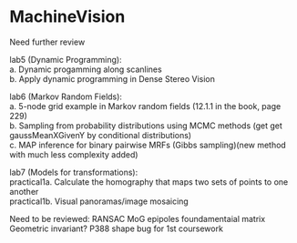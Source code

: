MachineVision
=============

Need further review

lab5 (Dynamic Programming):  
a. Dynamic progamming along scanlines  
b. Apply dynamic programming in Dense Stereo Vision

lab6 (Markov Random Fields):   
a. 5-node grid example in Markov random fields (12.1.1 in the book, page 229)  
b. Sampling from probability distributions using MCMC methods (get get gaussMeanXGivenY by conditional distributions)  
c. MAP inference for binary pairwise MRFs (Gibbs sampling)(new method with much less complexity added)

lab7 (Models for transformations):  
practical1a. Calculate the homography that maps two sets of points to one another  
practical1b. Visual panoramas/image mosaicing


Need to be reviewed:
RANSAC
MoG
epipoles
foundamentaial matrix
Geometric invariant? P388 shape
bug for 1st coursework
